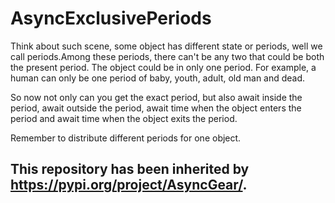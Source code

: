 # AsyncExclusivePeriods
Think about such scene, some object has different state or periods, well we call periods.Among these periods, there 
can't be any two that could be both the present period. The object could be in only one period. For example, a human can 
only be one period of baby, youth, adult, old man and dead.

So now not only can you get the exact period, but also await inside the period, await outside the period, await time when 
the object enters the period and await time when the object exits the period.

Remember to distribute different periods for one object. 
## This repository has been inherited by https://pypi.org/project/AsyncGear/.
